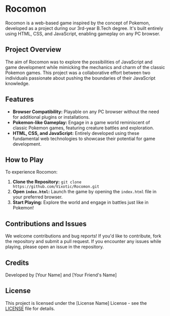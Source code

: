 # Rocomon

Rocomon is a web-based game inspired by the concept of Pokemon, developed as a project during our 3rd-year B.Tech degree. It's built entirely using HTML, CSS, and JavaScript, enabling gameplay on any PC browser.

## Project Overview

The aim of Rocomon was to explore the possibilities of JavaScript and game development while mimicking the mechanics and charm of the classic Pokemon games. This project was a collaborative effort between two individuals passionate about pushing the boundaries of their JavaScript knowledge.

## Features

- **Browser Compatibility:** Playable on any PC browser without the need for additional plugins or installations.
- **Pokemon-like Gameplay:** Engage in a game world reminiscent of classic Pokemon games, featuring creature battles and exploration.
- **HTML, CSS, and JavaScript:** Entirely developed using these fundamental web technologies to showcase their potential for game development.

## How to Play

To experience Rocomon:

1. **Clone the Repository:** `git clone https://github.com/Vixotic/Rocomon.git`
2. **Open `index.html`:** Launch the game by opening the `index.html` file in your preferred browser.
3. **Start Playing:** Explore the world and engage in battles just like in Pokemon!

## Contributions and Issues

We welcome contributions and bug reports! If you'd like to contribute, fork the repository and submit a pull request. If you encounter any issues while playing, please open an issue in the repository.

## Credits

Developed by [Your Name] and [Your Friend's Name]

## License

This project is licensed under the [License Name] License - see the [LICENSE](LICENSE) file for details.
